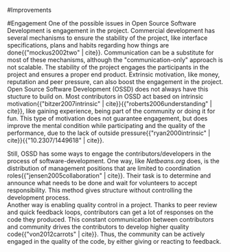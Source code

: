 #Improvements

#Engagement
One of the possible issues in Open Source Software Development is engagement in the project. Commercial development has several mechanisms to ensure the stability of the project, like interface specifications, plans and habits regarding how things are done{{"mockus2002two" | cite}}. Communication can be a substitute for most of these mechanisms, although the "communication-only" approach is not scalable. The stability of the project engages the participants in the project and ensures a proper end product. Extrinsic motivation, like money, reputation and peer pressure, can also boost the engagement in the project.  
Open Source Software Development (OSSD) does not always have this stucture to build on. Most contributors in OSSD act based on  intrinsic motivation{{"bitzer2007intrinsic" | cite}}{{"roberts2006understanding" | cite}}, like gaining experience, being part of the community or doing it for fun. This type of motivation does not guarantee engagement, but does improve the mental condition while participating and the quality of the performance, due to the lack of outside pressure{{"ryan2000intrinsic" | cite}}{{"10.2307/1449618" | cite}}.

Still, OSSD has some ways to engage the contributors/developers in the process of software-development. One way, like *Netbeans.org* does, is the distribution of management positions that are limited to coordination roles{{"jensen2005collaboration" | cite}}. Their task is to determine and announce what needs to be done and wait for volunteers to accept responsibility. This method gives structure without controlling the development process.  
Another way is enabling quality control in a project. Thanks to peer review and quick feedback loops, contributors can get a lot of responses on the code they produced. This constant communication between contributors and community drives the contributors to develop higher quality code{{"von2012carrots" | cite}}. Thus, the community can be actively engaged in the quality of the code, by either giving or reacting to feedback.
